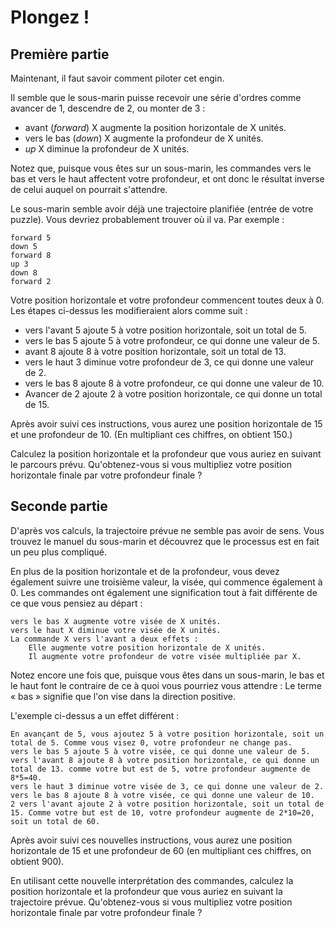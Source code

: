 # Plongez ! 

## Première partie

Maintenant, il faut savoir comment piloter cet engin.

Il semble que le sous-marin puisse recevoir une série d'ordres comme avancer de 1, descendre de 2, ou monter de 3 :

- avant (*forward*) X augmente la position horizontale de X unités.
- vers le bas (*down*) X augmente la profondeur de X unités.
- *up* X diminue la profondeur de X unités.

Notez que, puisque vous êtes sur un sous-marin, les commandes vers le bas et vers le haut affectent votre profondeur, et ont donc le résultat inverse de celui auquel on pourrait s'attendre.

Le sous-marin semble avoir déjà une trajectoire planifiée (entrée de votre puzzle). Vous devriez probablement trouver où il va. Par exemple :
```text
forward 5
down 5
forward 8
up 3
down 8
forward 2
```

Votre position horizontale et votre profondeur commencent toutes deux à 0. Les étapes ci-dessus les modifieraient alors comme suit :

- vers l'avant 5 ajoute 5 à votre position horizontale, soit un total de 5.
- vers le bas 5 ajoute 5 à votre profondeur, ce qui donne une valeur de 5.
- avant 8 ajoute 8 à votre position horizontale, soit un total de 13.
- vers le haut 3 diminue votre profondeur de 3, ce qui donne une valeur de 2.
- vers le bas 8 ajoute 8 à votre profondeur, ce qui donne une valeur de 10.
- Avancer de 2 ajoute 2 à votre position horizontale, ce qui donne un total de 15.

Après avoir suivi ces instructions, vous aurez une position horizontale de 15 et une profondeur de 10. (En multipliant ces chiffres, on obtient 150.)

Calculez la position horizontale et la profondeur que vous auriez en suivant le parcours prévu. Qu'obtenez-vous si vous multipliez votre position horizontale finale par votre profondeur finale ?

## Seconde partie

D'après vos calculs, la trajectoire prévue ne semble pas avoir de sens. Vous trouvez le manuel du sous-marin et découvrez que le processus est en fait un peu plus compliqué.

En plus de la position horizontale et de la profondeur, vous devez également suivre une troisième valeur, la visée, qui commence également à 0. Les commandes ont également une signification tout à fait différente de ce que vous pensiez au départ :

    vers le bas X augmente votre visée de X unités.
    vers le haut X diminue votre visée de X unités.
    La commande X vers l'avant a deux effets :
        Elle augmente votre position horizontale de X unités.
        Il augmente votre profondeur de votre visée multipliée par X.

Notez encore une fois que, puisque vous êtes dans un sous-marin, le bas et le haut font le contraire de ce à quoi vous pourriez vous attendre : Le terme « bas » signifie que l'on vise dans la direction positive.

L'exemple ci-dessus a un effet différent :

    En avançant de 5, vous ajoutez 5 à votre position horizontale, soit un total de 5. Comme vous visez 0, votre profondeur ne change pas.
    vers le bas 5 ajoute 5 à votre visée, ce qui donne une valeur de 5.
    vers l'avant 8 ajoute 8 à votre position horizontale, ce qui donne un total de 13. comme votre but est de 5, votre profondeur augmente de 8*5=40.
    vers le haut 3 diminue votre visée de 3, ce qui donne une valeur de 2.
    vers le bas 8 ajoute 8 à votre visée, ce qui donne une valeur de 10.
    2 vers l'avant ajoute 2 à votre position horizontale, soit un total de 15. Comme votre but est de 10, votre profondeur augmente de 2*10=20, soit un total de 60.

Après avoir suivi ces nouvelles instructions, vous aurez une position horizontale de 15 et une profondeur de 60 (en multipliant ces chiffres, on obtient 900).

En utilisant cette nouvelle interprétation des commandes, calculez la position horizontale et la profondeur que vous auriez en suivant la trajectoire prévue. Qu'obtenez-vous si vous multipliez votre position horizontale finale par votre profondeur finale ?
